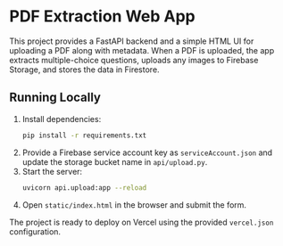 # PDF Extraction Web App

This project provides a FastAPI backend and a simple HTML UI for uploading a PDF along with metadata. When a PDF is uploaded, the app extracts multiple-choice questions, uploads any images to Firebase Storage, and stores the data in Firestore.

## Running Locally

1. Install dependencies:
   ```bash
   pip install -r requirements.txt
   ```
2. Provide a Firebase service account key as `serviceAccount.json` and update the storage bucket name in `api/upload.py`.
3. Start the server:
   ```bash
   uvicorn api.upload:app --reload
   ```
4. Open `static/index.html` in the browser and submit the form.

The project is ready to deploy on Vercel using the provided `vercel.json` configuration.

